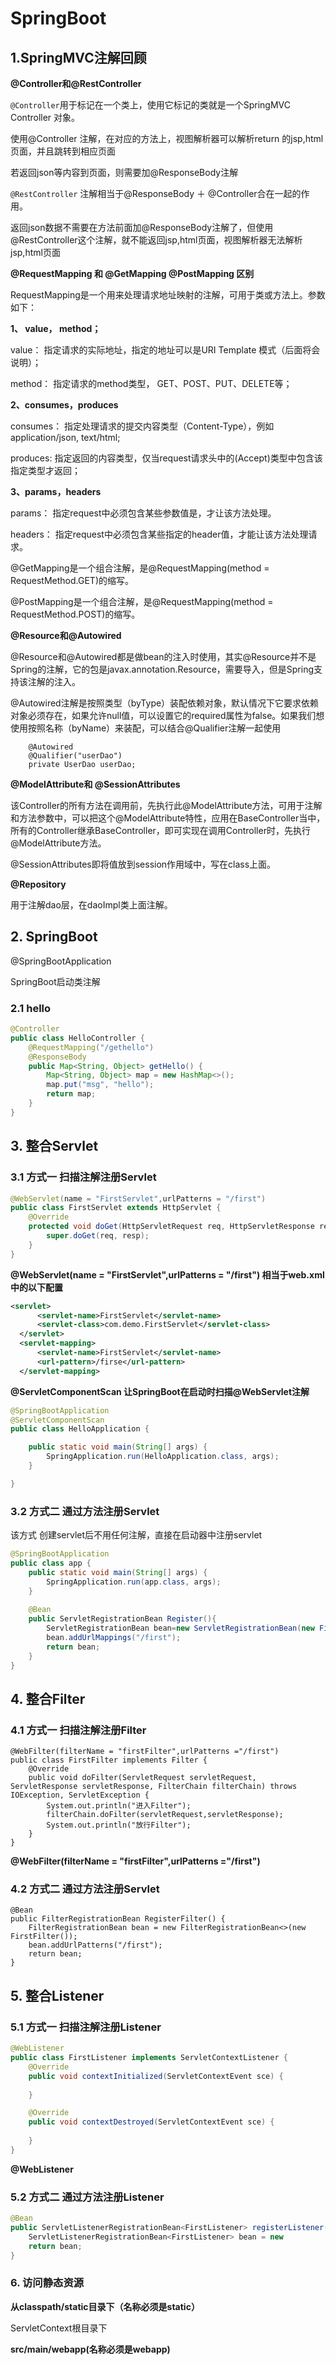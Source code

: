 # SpringBoot

## 1.SpringMVC注解回顾

**@Controller和@RestController**

`@Controller`用于标记在一个类上，使用它标记的类就是一个SpringMVC Controller 对象。

使用@Controller 注解，在对应的方法上，视图解析器可以解析return 的jsp,html页面，并且跳转到相应页面

若返回json等内容到页面，则需要加@ResponseBody注解

`@RestController` 注解相当于@ResponseBody ＋ @Controller合在一起的作用。

返回json数据不需要在方法前面加@ResponseBody注解了，但使用@RestController这个注解，就不能返回jsp,html页面，视图解析器无法解析jsp,html页面



**@RequestMapping 和 @GetMapping @PostMapping 区别**

RequestMapping是一个用来处理请求地址映射的注解，可用于类或方法上。参数如下：

**1、 value， method；**

value：     指定请求的实际地址，指定的地址可以是URI Template 模式（后面将会说明）；

method：  指定请求的method类型， GET、POST、PUT、DELETE等；

**2、consumes，produces**

consumes： 指定处理请求的提交内容类型（Content-Type），例如application/json, text/html;

produces:    指定返回的内容类型，仅当request请求头中的(Accept)类型中包含该指定类型才返回；

**3、params，headers**

params： 指定request中必须包含某些参数值是，才让该方法处理。

headers： 指定request中必须包含某些指定的header值，才能让该方法处理请求。



@GetMapping是一个组合注解，是@RequestMapping(method = RequestMethod.GET)的缩写。

 @PostMapping是一个组合注解，是@RequestMapping(method = RequestMethod.POST)的缩写。



**@Resource和@Autowired**

@Resource和@Autowired都是做bean的注入时使用，其实@Resource并不是Spring的注解，它的包是javax.annotation.Resource，需要导入，但是Spring支持该注解的注入。

@Autowired注解是按照类型（byType）装配依赖对象，默认情况下它要求依赖对象必须存在，如果允许null值，可以设置它的required属性为false。如果我们想使用按照名称（byName）来装配，可以结合@Qualifier注解一起使用

```
    @Autowired
    @Qualifier("userDao")
    private UserDao userDao;
```

**@ModelAttribute和 @SessionAttributes**

该Controller的所有方法在调用前，先执行此@ModelAttribute方法，可用于注解和方法参数中，可以把这个@ModelAttribute特性，应用在BaseController当中，所有的Controller继承BaseController，即可实现在调用Controller时，先执行@ModelAttribute方法。

 @SessionAttributes即将值放到session作用域中，写在class上面。

**@Repository**

用于注解dao层，在daoImpl类上面注解。



## 2. SpringBoot

@SpringBootApplication 

SpringBoot启动类注解

### 2.1 hello

```java
@Controller
public class HelloController {
    @RequestMapping("/gethello")
    @ResponseBody
    public Map<String, Object> getHello() {
        Map<String, Object> map = new HashMap<>();
        map.put("msg", "hello");
        return map;
    }
}
```



## 3. 整合Servlet

### 3.1 方式一 扫描注解注册Servlet

```java
@WebServlet(name = "FirstServlet",urlPatterns = "/first")
public class FirstServlet extends HttpServlet {
    @Override
    protected void doGet(HttpServletRequest req, HttpServletResponse resp) throws ServletException, IOException {
        super.doGet(req, resp);
    }
}
```

**@WebServlet(name = "FirstServlet",urlPatterns = "/first") 相当于web.xml中的以下配置**

```xml
<servlet>
      <servlet-name>FirstServlet</servlet-name>
      <servlet-class>com.demo.FirstServlet</servlet-class>
  </servlet>
  <servlet-mapping>
      <servlet-name>FirstServlet</servlet-name>
      <url-pattern>/firse</url-pattern>
  </servlet-mapping>
```

**@ServletComponentScan  让SpringBoot在启动时扫描@WebServlet注解**

```Java
@SpringBootApplication
@ServletComponentScan
public class HelloApplication {

    public static void main(String[] args) {
        SpringApplication.run(HelloApplication.class, args);
    }

}
```

### 3.2 方式二 通过方法注册Servlet

该方式 创建servlet后不用任何注解，直接在启动器中注册servlet

```java
@SpringBootApplication
public class app {
    public static void main(String[] args) {
        SpringApplication.run(app.class, args);
    }
    
    @Bean
    public ServletRegistrationBean Register(){
        ServletRegistrationBean bean=new ServletRegistrationBean(new FirstServlet());
        bean.addUrlMappings("/first");
        return bean;
    }
}
```

## 4. 整合Filter

### 4.1 方式一 扫描注解注册Filter

```
@WebFilter(filterName = "firstFilter",urlPatterns ="/first")
public class FirstFilter implements Filter {
    @Override
    public void doFilter(ServletRequest servletRequest, ServletResponse servletResponse, FilterChain filterChain) throws IOException, ServletException {
        System.out.println("进入Filter");
        filterChain.doFilter(servletRequest,servletResponse);
        System.out.println("放行Filter");
    }
}
```

**@WebFilter(filterName = "firstFilter",urlPatterns ="/first")**

### 4.2 方式二 通过方法注册Servlet

```
@Bean
public FilterRegistrationBean RegisterFilter() {
    FilterRegistrationBean bean = new FilterRegistrationBean<>(new FirstFilter());
    bean.addUrlPatterns("/first");
    return bean;
}
```



## 5. 整合Listener

### 5.1 方式一 扫描注解注册Listener

```java
@WebListener
public class FirstListener implements ServletContextListener {
    @Override
    public void contextInitialized(ServletContextEvent sce) {
        
    }

    @Override
    public void contextDestroyed(ServletContextEvent sce) {
        
    }
}
```

**@WebListener**

### 5.2 方式二 通过方法注册Listener

```java
@Bean
public ServletListenerRegistrationBean<FirstListener> registerListener() {
    ServletListenerRegistrationBean<FirstListener> bean = new 		             ServletListenerRegistrationBean<>(new FirstListener());
    return bean;
}
```

### 6. 访问静态资源

**从classpath/static目录下（名称必须是static）**



ServletContext根目录下

**src/main/webapp(名称必须是webapp)**

